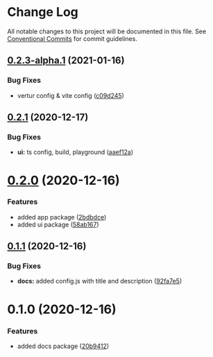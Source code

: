 # Change Log

All notable changes to this project will be documented in this file.
See [Conventional Commits](https://conventionalcommits.org) for commit guidelines.

## [0.2.3-alpha.1](https://github.com/5cube/lerna-test/compare/v0.2.3-alpha.0...v0.2.3-alpha.1) (2021-01-16)


### Bug Fixes

* vertur config & vite config ([c09d245](https://github.com/5cube/lerna-test/commit/c09d2450fec0a305eaf63237744f3d7490195be9))





## [0.2.1](https://github.com/5cube/lerna-test/compare/v0.2.0...v0.2.1) (2020-12-17)


### Bug Fixes

* **ui:** ts config, build, playground ([aaef12a](https://github.com/5cube/lerna-test/commit/aaef12a7df1eb17a45af879aafbd2c71fd11ac4e))





# [0.2.0](https://github.com/5cube/lerna-test/compare/v0.1.1...v0.2.0) (2020-12-16)


### Features

* added app package ([2bdbdce](https://github.com/5cube/lerna-test/commit/2bdbdce227b6d1a3e4f33559c206668f928a1147))
* added ui package ([58ab167](https://github.com/5cube/lerna-test/commit/58ab167e6b739845708c8287c766e92aa43802b0))





## [0.1.1](https://github.com/5cube/lerna-test/compare/v0.1.0...v0.1.1) (2020-12-16)


### Bug Fixes

* **docs:** added config.js with title and description ([92fa7e5](https://github.com/5cube/lerna-test/commit/92fa7e5fba3a1b02acd5eeab1bdb3f1718c396b3))





# 0.1.0 (2020-12-16)


### Features

* added docs package ([20b9412](https://github.com/5cube/lerna-test/commit/20b94129636e259bc06e2fbed0a95cb94154a381))
